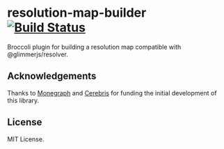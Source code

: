 # resolution-map-builder [![Build Status](https://secure.travis-ci.org/glimmerjs/resolution-map-builder.svg?branch=master)](http://travis-ci.org/glimmerjs/resolution-map-builder)

Broccoli plugin for building a resolution map compatible with @glimmerjs/resolver.

## Acknowledgements

Thanks to [Monegraph](http://monegraph.com) and
[Cerebris](http://www.cerebris.com) for funding the initial development of this
library.

## License

MIT License.
